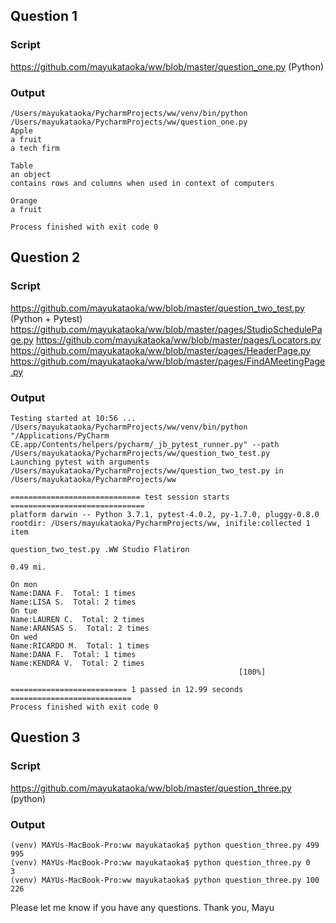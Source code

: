 

## Question 1 

### Script
https://github.com/mayukataoka/ww/blob/master/question_one.py (Python)

### Output

```
/Users/mayukataoka/PycharmProjects/ww/venv/bin/python /Users/mayukataoka/PycharmProjects/ww/question_one.py
Apple
a fruit
a tech firm

Table
an object
contains rows and columns when used in context of computers

Orange
a fruit

Process finished with exit code 0
```

## Question 2 
### Script
https://github.com/mayukataoka/ww/blob/master/question_two_test.py (Python + Pytest)
https://github.com/mayukataoka/ww/blob/master/pages/StudioSchedulePage.py
https://github.com/mayukataoka/ww/blob/master/pages/Locators.py
https://github.com/mayukataoka/ww/blob/master/pages/HeaderPage.py
https://github.com/mayukataoka/ww/blob/master/pages/FindAMeetingPage.py

### Output

```
Testing started at 10:56 ...
/Users/mayukataoka/PycharmProjects/ww/venv/bin/python "/Applications/PyCharm CE.app/Contents/helpers/pycharm/_jb_pytest_runner.py" --path /Users/mayukataoka/PycharmProjects/ww/question_two_test.py
Launching pytest with arguments /Users/mayukataoka/PycharmProjects/ww/question_two_test.py in /Users/mayukataoka/PycharmProjects/ww

============================= test session starts ==============================
platform darwin -- Python 3.7.1, pytest-4.0.2, py-1.7.0, pluggy-0.8.0
rootdir: /Users/mayukataoka/PycharmProjects/ww, inifile:collected 1 item

question_two_test.py .WW Studio Flatiron

0.49 mi.

On mon
Name:DANA F.  Total: 1 times
Name:LISA S.  Total: 2 times
On tue
Name:LAUREN C.  Total: 2 times
Name:ARANSAS S.  Total: 2 times
On wed
Name:RICARDO M.  Total: 1 times
Name:DANA F.  Total: 1 times
Name:KENDRA V.  Total: 2 times
                                                   [100%]

========================== 1 passed in 12.99 seconds ===========================
Process finished with exit code 0

```

## Question 3
### Script
https://github.com/mayukataoka/ww/blob/master/question_three.py (python)

### Output

```
(venv) MAYUs-MacBook-Pro:ww mayukataoka$ python question_three.py 499
995
(venv) MAYUs-MacBook-Pro:ww mayukataoka$ python question_three.py 0
3
(venv) MAYUs-MacBook-Pro:ww mayukataoka$ python question_three.py 100
226

```

Please let me know if you have any questions. 
Thank you,
Mayu
